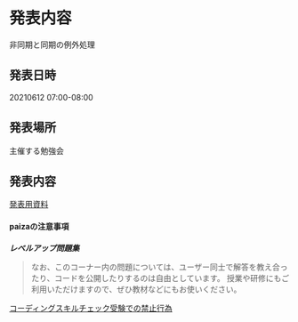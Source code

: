 # 発表内容
非同期と同期の例外処理
## 発表日時
20210612 07:00-08:00

## 発表場所
主催する勉強会

## 発表内容
[発表用資料](https://tokuty.hatenablog.com/entry/2021/06/10/JavaScript_%E9%9D%9E%E5%90%8C%E6%9C%9F%E5%90%8C%E6%9C%9F%E3%81%A7%E3%81%AE%E3%83%95%E3%82%A1%E3%82%A4%E3%83%AB%E8%AA%AD%E8%BE%BC_%E4%BE%8B%E5%A4%96%E5%87%A6%E7%90%86)  

#### paizaの注意事項
<i><b>レベルアップ問題集</b></i>  
> なお、このコーナー内の問題については、ユーザー同士で解答を教え合ったり、コードを公開したりするのは自由としています。
> 授業や研修にもご利用いただけますので、ぜひ教材などにもお使いください。  

[コーディングスキルチェック受験での禁止行為](https://paizasupport.zendesk.com/hc/ja/articles/360038932191-%E3%82%B3%E3%83%BC%E3%83%87%E3%82%A3%E3%83%B3%E3%82%B0%E3%82%B9%E3%82%AD%E3%83%AB%E3%83%81%E3%82%A7%E3%83%83%E3%82%AF%E5%8F%97%E9%A8%93%E3%81%A7%E3%81%AE%E7%A6%81%E6%AD%A2%E8%A1%8C%E7%82%BA)  